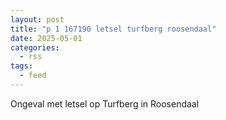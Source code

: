 ```yaml
---
layout: post
title: "p 1 167190 letsel turfberg roosendaal"
date: 2025-05-01
categories: 
  - rss
tags: 
  - feed
---
```


Ongeval met letsel op Turfberg in Roosendaal
